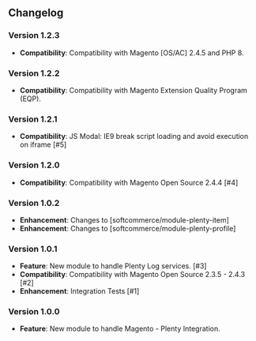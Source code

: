 ## Changelog

### Version 1.2.3
- **Compatibility**: Compatibility with Magento [OS/AC] 2.4.5 and PHP 8.

### Version 1.2.2
- **Compatibility**: Compatibility with Magento Extension Quality Program (EQP).

### Version 1.2.1
- **Compatibility**: JS Modal: IE9 break script loading and avoid execution on iframe [#5]

### Version 1.2.0
- **Compatibility**: Compatibility with Magento Open Source 2.4.4 [#4]

### Version 1.0.2
- **Enhancement**: Changes to [softcommerce/module-plenty-item]
- **Enhancement**: Changes to [softcommerce/module-plenty-profile]

### Version 1.0.1
- **Feature**: New module to handle Plenty Log services. [#3]
- **Compatibility**: Compatibility with Magento Open Source 2.3.5 - 2.4.3 [#2]
- **Enhancement**: Integration Tests [#1]

### Version 1.0.0
- **Feature**: New module to handle Magento - Plenty Integration.
